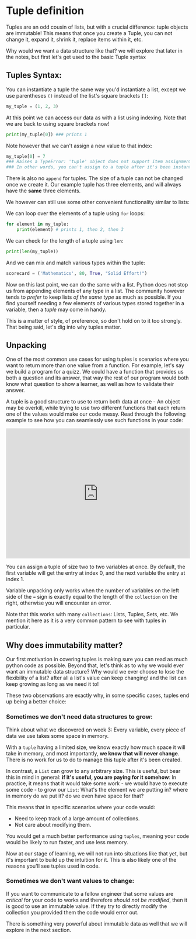 # Tuple definition
Tuples are an odd cousin of lists, but with a crucial difference: tuple objects are immutable! This means that once you create a Tuple, you can not change it, expand it, shrink it, replace items within it, etc. 

Why would we want a data structure like that? we will explore that later in the notes, but first let's get used to the basic Tuple syntax

## Tuples Syntax:
You can instantiate a tuple the same way you'd instantiate a list, except we use parentheses `()` instead of the list's square brackets `[]`:

```python
my_tuple = (1, 2, 3)
```

At this point we can access our data as with a list using indexing. Note that we are back to using square brackets now!

```python
print(my_tuple[0]) ### prints 1
```

Note however that we can't assign a new value to that index:
```python
my_tuple[0] = 7
### Raises a TypeError: 'tuple' object does not support item assignment
### In other words, you can't assign to a tuple after it's been instantiated.
```
There is also no `append` for tuples. The size of a tuple can not be changed once we create it. Our example tuple has three elements, and will always have the **same** three elements. 

We however can still use some other convenient functionality similar to lists:

We can loop over the elements of a tuple using `for` loops:

```python
for element in my_tuple:
	print(element) # prints 1, then 2, then 3
```

We can check for the length of a tuple using `len`:

```python
print(len(my_tuple))
```

And we can mix and match various types within the tuple:

```python
scorecard = ('Mathematics', 80, True, "Solid Effort!")
```

Now on this last point, we can do the same with a list. Python does not stop us from appending elements of any type in a list. The community however tends to _prefer_ to keep lists _of the same type_ as much as possible. If you find yourself needing a few elements of various types stored together in a variable, then a _tuple_ may come in handy. 

This is a matter of style, of preference, so don't hold on to it too strongly. That being said, let's dig into why tuples matter. 

## Unpacking

One of the most common use cases for using tuples is scenarios where you want to return more than one value from a function. For example, let's say we build a program for a quizz. We could have a function that provides us both a question and its answer, that way the rest of our program would both know what question to show a learner, as well as how to validate their answer.

A tuple is a good structure to use to return both data at once - An object may be overkill, while trying to use two different functions that each return one of the values would make our code messy. Read through the following example to see how you can seamlessly use such functions in your code:


<iframe src="https://trinket.io/embed/python3/0e05d42560" width="100%" height="356" frameborder="0" marginwidth="0" marginheight="0" allowfullscreen></iframe>

You can assign a tuple of size two to two variables at once. By default, the first variable will get the entry at index 0, and the next variable the entry at index 1. 

Variable unpacking only works when the number of variables on the left side of the `=` sign is exactly equal to the length of the `collection` on the right, otherwise you will encounter an error. 

Note that this works with many `collections`: Lists, Tuples, Sets, etc. We mention it here as it is a very common pattern to see with tuples in particular.

## Why does immutability matter?

Our first motivation in covering tuples is making sure you can read as much python code as possible. Beyond that, let's think as to why we would ever want an immutable data structure? Why would we ever choose to lose the flexibility of a list? after all a list's value can keep changing! and the list can keep growing as long as we need it to!

These two observations are exactly why, in some specific cases, tuples end up being a better choice:

### Sometimes we don't need data structures to grow:

Think about what we discovered on week 3: Every variable, every piece of data we use takes some space in memory. 

With a `tuple` having a limited size, we know exactly how much space it will take in memory, and most importantly, **we know that will never change**. There is no work for us to do to manage this tuple after it's been created.

In contrast, a `List` can grow to any arbitrary size. This is useful, but bear this in mind in general: **if it's useful, you are paying for it somehow**: In practice, it means that it would take some work - we would have to execute some code - to grow our `List`: What's the element we are putting in? where in memory do we put it? do we even have space for that? 

This means that in specific scenarios where your code would:
- Need to keep track of a large amount of collections.
- Not care about modifying them.

You would get a much better performance using `tuples`, meaning your code would be likely to run faster, and use less memory.

Now at our stage of learning, we will not run into situations like that yet, but it's important to build up the intuition for it. This is also likely one of the reasons you'll see tuples used in code.

### Sometimes we don't want values to change:

If you want to communicate to a fellow engineer that some values are _critical_ for your code to works and therefore _should not be modified_, then it is good to use an immutable value. If they try to directly modify the collection you provided them the code would error out.

There is something very powerful about immutable data as well that we will explore in the next section.
